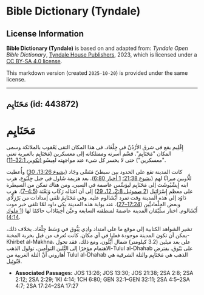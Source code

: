 # Bible Dictionary (Tyndale)

## License Information

**Bible Dictionary (Tyndale)** is based on and adapted from: _Tyndale Open Bible Dictionary_, [Tyndale House Publishers](https://tyndaleopenresources.com/), 2023, which is licensed under a [CC BY-SA 4.0 license](https://creativecommons.org/licenses/by-sa/4.0/legalcode.en).

This markdown version (created `2025-10-20`) is provided under the same license.



--------------------------------

## مَحَنَايِم (id: 443872)

مَحَنَايِم
==========

إِقْلِيم يقع في شرق الأرْدُنّ في جِلْعَاد. في هذا المكان التقى يَعْقوب بالملائكة وسمى المكان "مَحَنَايِم". قسَّم أسرته وممتلكاته إلى معسكرين (مَحَنَايِم بالعبرية تعني "معسكرين") حتى لا يخسر كل شيء عند مواجهته لعِيسُو [(تكوين 32:1–11](https://ref.ly/Gen32:1-Gen32:11)).

كانت المدينة تقع على الحدود بين سبطيّ مَنَسَّى وجَاد ([يشوع 13:26، 30](https://ref.ly/Josh13:26,Josh13:30)) وأُعطيت للَّاويين ميراثًا لهم ([يشوع 21:38؛](https://ref.ly/Josh21:38) [1 أخبار 6:80](https://ref.ly/1Chr6:80)). بعد هزيمة شَاول في جبل جِلْبُوع، هرب ابنه إِيشْبُوشَث إلى مَحَنَايِم ليؤسِّس عاصمة في السبي. ومن هناك تمكن من السيطرة على معظم إِسْرَائِيل ([2 صموئيل 2:8، 12، 29](https://ref.ly/2Sam2:8,2Sam2:12,2Sam2:29)) إلى أن اغتاله رَكَاب وَبَعْنَة ([4:5–7](https://ref.ly/2Sam4:5-2Sam4:7)). هرب دَاوُد إلى هذه المدينة وقت تمرد أَبْشَالوم عليه. وفي مَحَنَايِمَ تلقى إمدادات من بَرْزِلَّاي وبعض الجِلْعاديِّين ([17:24–27](https://ref.ly/2Sam17:24-2Sam17:27)). عند بوابة هذه المدينة بكى داود لمّا تلقى خبر موت أَبْشَالوم. اختار سلَيْمَان المدينة عاصمةَ لمنطقته السابعة وعيَّن أَخِينَادَاب حاكمًا لها ([1 ملوك 4:14](https://ref.ly/1Kgs4:14)).

تشير الشواهد الكتابية إلى موقع ما على امتداد وادِي يَبُّوق في وَسَط جِلْعَاد. بخلاف ذلك، يمكن أن تكون المدينة موجودة فعليا في أي مكان. كانت تُعرف من قبل بخربة المخنة\-Khirbet al\-Makhna، على بعد ميلين (3\.2 كيلومتر) شمال أَيَّلُون. ومع ذلك، فقد تحول الاهتمام مؤخرًا إلى التَّلين التوأمين، تولول الذهب\-Tulul al\-Dhahab على يَبّوق. يفترض أهاروني أنَّ التلة الغربية من Tulul al\-Dhahab الذهب هي مَحَنَايِم والتلة الشرقية هي فَنُوئِيل.

* **Associated Passages:** JOS 13:26; JOS 13:30; JOS 21:38; 2SA 2:8; 2SA 2:12; 2SA 2:29; 1KI 4:14; 1CH 6:80; GEN 32:1–GEN 32:11; 2SA 4:5–2SA 4:7; 2SA 17:24–2SA 17:27

